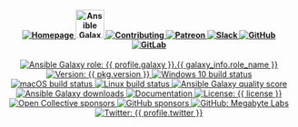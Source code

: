 <div align="center">
  <h4 align="center">
    <a href="{{ link.home }}" title="Megabyte Labs homepage" target="_blank">
      <img alt="Homepage" src="{{ project.assets }}/svg/home-solid.svg" />
    </a>
    <a href="{{ profile_link.galaxy }}/{{ profile.galaxy }}/{{ galaxy_info.role_name }}" title="{{ name }} role on Ansible Galaxy" target="_blank">
      <img alt="Ansible Galaxy" height="50" src="{{ project.assets }}/svg/ansible-galaxy.svg" />
    </a>
    <a href="{{ repository.github }}{{ repository.location.contributing.github }}" title="Learn about contributing" target="_blank">
      <img alt="Contributing" src="{{ project.assets }}/svg/contributing-solid.svg" />
    </a>
    <a href="{{ profile_link.patreon }}/{{ profile.patreon }}" title="Support us on Patreon" target="_blank">
      <img alt="Patreon" src="{{ project.assets }}/svg/support-solid.svg" />
    </a>
    <a href="{{ link.chat }}" title="Slack chat room" target="_blank">
      <img alt="Slack" src="{{ project.assets }}/svg/chat-solid.svg" />
    </a>
    <a href="{{ repository.github }}" title="GitHub mirror" target="_blank">
      <img alt="GitHub" src="{{ project.assets }}/svg/github-solid.svg" />
    </a>
    <a href="{{ repository.gitlab }}" title="GitLab repository" target="_blank">
      <img alt="GitLab" src="{{ project.assets }}/svg/gitlab-solid.svg" />
    </a>
  </h4>
  <p align="center">
    <a href="{{ profile_link.galaxy }}/{{ profile.galaxy }}/{{ galaxy_info.role_name }}" alt="View the {{ name }} role on Ansible Galaxy" target="_blank">
      <img alt="Ansible Galaxy role: {{ profile.galaxy }}.{{ galaxy_info.role_name }}" src="https://img.shields.io/ansible/role/{{ ansible_galaxy_project_id }}?logo=ansible&style={{ badge_style }}" />
    </a>
    <a href="{{ repository.github }}" title="Version: {{ pkg.version }}" target="_blank">
      <img alt="Version: {{ pkg.version }}" src="https://img.shields.io/badge/version-{{ pkg.version }}-blue.svg?cacheSeconds=2592000" />
    </a>
    <a href="{{ repository.github }}/actions/Windows.yml" title="Windows build status" target="_blank">
      <img alt="Windows 10 build status" src="https://img.shields.io/github/workflow/status/{{ profile.github }}/{{ repository.prefix.github }}{{ galaxy_info.role_name }}/Windows/master?color=cyan&label=Windows%20build&logo=windows&style={{ badge_style }}">
    </a>
    <a href="{{ repository.github }}/actions/macOS.yml" title="macOS build status" target="_blank">
      <img alt="macOS build status" src="https://img.shields.io/github/workflow/status/{{ profile.github }}/{{ repository.prefix.github }}{{ galaxy_info.role_name }}/macOS/master?label=macOS%20build&logo=apple&style={{ badge_style }}">
    </a>
    <a href="{{ repository.gitlab }}/-/commits/master" title="Linux build status" target="_blank">
      <img alt="Linux build status" src="{{ repository.group.ansible_roles }}/{{ galaxy_info.role_name }}/badges/master/pipeline.svg">
    </a>
    <a href="{{ profile_link.galaxy }}/{{ profile.galaxy }}/{{ galaxy_info.role_name }}" target="_blank" title="Ansible Galaxy quality score (out of 5)">
      <img alt="Ansible Galaxy quality score" src="https://img.shields.io/ansible/quality/{{ ansible_galaxy_project_id }}?logo=ansible&style={{ badge_style }}" />
    </a>
    <a href="{{ profile_link.galaxy }}/{{ profile.galaxy }}/{{ galaxy_info.role_name }}" title="Number of downloads" target="_blank">
      <img alt="Ansible Galaxy downloads" src="https://img.shields.io/ansible/role/d/{{ ansible_galaxy_project_id }}?logo=ansible&style={{ badge_style }}">
    </a>
    <a href="{{ link.docs }}/ansible" title="View documentation" target="_blank">
      <img alt="Documentation" src="https://img.shields.io/badge/documentation-yes-brightgreen.svg?logo=readthedocs&style={{ badge_style }}" />
    </a>
    <a href="{{ repository.github }}{{ repository.location.license.github }}" title="View the license agreement" target="_blank">
      <img alt="License: {{ license }}" src="https://img.shields.io/badge/license-{{ license }}-yellow.svg?style={{ badge_style }}" />
    </a>
    <a href="{{ profile_link.opencollective }}/{{ profile.opencollective }}" title="Support us on Open Collective" target="_blank">
      <img alt="Open Collective sponsors" src="https://img.shields.io/opencollective/sponsors/megabytelabs?logo=data:image/png;base64,iVBORw0KGgoAAAANSUhEUgAAACAAAAAgBAMAAACBVGfHAAAAElBMVEUAAACvzfmFsft4pfD////w+P9tuc5RAAAABHRSTlMAFBERkdVu1AAAAFxJREFUKM9jgAAXIGBAABYXMHBA4yNEXGBAAU2BMz4FIIYTNhtFgRjZPkagFAuyAhGgHAuKAlQBCBtZB4gzQALoDsN0Oobn0L2PEUCoQYgZyOjRQFiJA67IRrEbAJImNwFBySjCAAAAAElFTkSuQmCC&label=Open%20Collective%20sponsors&logo=opencollective&style={{ badge_style }}" />
    </a>
    <a href="{{ profile_link.github }}/{{ profile.github }}" title="Support us on GitHub" target="_blank">
      <img alt="GitHub sponsors" src="https://img.shields.io/github/sponsors/{{ profile.github }}?label=GitHub%20sponsors&logo=github&style={{ badge_style }}" />
    </a>
    <a href="{{ profile_link.github }}/{{ profile.github }}" title="Follow {{ profile.github }} on GitHub" target="_blank">
      <img alt="GitHub: Megabyte Labs" src="https://img.shields.io/github/followers/{{ profile.github }}?style=social" target="_blank" />
    </a>
    <a href="https://twitter.com/{{ profile.twitter }}" title="Follow {{ profile.twitter }} on Twitter" target="_blank">
      <img alt="Twitter: {{ profile.twitter }}" src="https://img.shields.io/twitter/url/https/twitter.com/{{ profile.twitter }}.svg?style=social&label=Follow%20%40{{ profile.twitter }}" />
    </a>
  </p>
</div>
